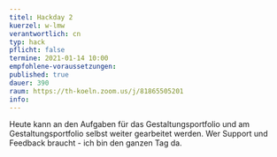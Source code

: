 ```yaml
---
titel: Hackday 2
kuerzel: w-lmw
verantwortlich: cn
typ: hack
pflicht: false
termine: 2021-01-14 10:00
empfohlene-voraussetzungen:
published: true
dauer: 390
raum: https://th-koeln.zoom.us/j/81865505201
info: 
---
```


 Heute kann an den Aufgaben für das Gestaltungsportfolio und am Gestaltungsportfolio selbst weiter gearbeitet werden. Wer Support und Feedback braucht - ich bin den ganzen Tag da.